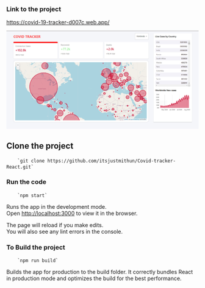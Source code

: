 ### Link to the project

https://covid-19-tracker-d007c.web.app/

![COVID-19-Tracker.png](COVID-19-Tracker.png)

## Clone the project

        `git clone https://github.com/itsjustmithun/Covid-tracker-React.git`

### Run the code

        `npm start`

Runs the app in the development mode.<br />
Open [http://localhost:3000](http://localhost:3000) to view it in the browser.

The page will reload if you make edits.<br />
You will also see any lint errors in the console.

### To Build the project

        `npm run build`
    
Builds the app for production to the build folder.
It correctly bundles React in production mode and optimizes the build for the best performance.



